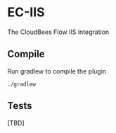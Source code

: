 EC-IIS
============

The CloudBees Flow IIS integration

## Compile ##

Run gradlew to compile the plugin

`./gradlew`

## Tests ##
[TBD]
